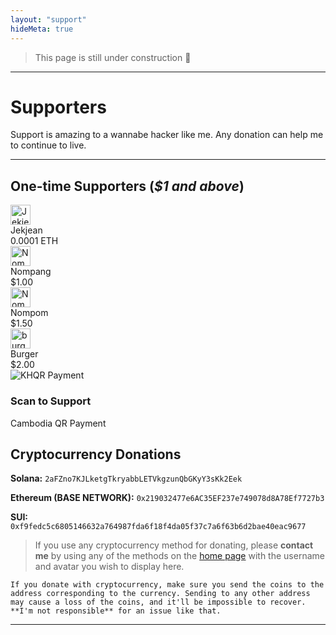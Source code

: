 ```yaml
---
layout: "support"
hideMeta: true
---
```


> This page is still under construction 🚜

---

# Supporters

Support is amazing to a wannabe hacker like me. Any donation can help me to continue to live.

---

## One-time Supporters (_$1 and above_)

<div class="supporter-cards">
  <div class="supporter-card">
    <div class="supporter-avatar">
      <img src="/icon.png" alt="Jekjean" width="32" height="32">
    </div>
    <div class="supporter-info">
      <div class="supporter-name">Jekjean</div>
      <div class="supporter-amount">0.0001 ETH</div>
    </div>
  </div>

  <div class="supporter-card">
    <div class="supporter-avatar">
      <img src="/luffy.jpg" alt="Nompang" width="32" height="32">
    </div>
    <div class="supporter-info">
      <div class="supporter-name">Nompang</div>
      <div class="supporter-amount">$1.00</div>
    </div>
  </div>

  <div class="supporter-card">
    <div class="supporter-avatar">
      <img src="/icon.png" alt="Nompom" width="32" height="32">
    </div>
    <div class="supporter-info">
      <div class="supporter-name">Nompom</div>
      <div class="supporter-amount">$1.50</div>
    </div>
  </div>

  <div class="supporter-card">
    <div class="supporter-avatar">
      <img src="/icon.png" alt="burger" width="32" height="32">
    </div>
    <div class="supporter-info">
      <div class="supporter-name">Burger</div>
      <div class="supporter-amount">$2.00</div>
    </div>
  </div>
</div>
<div class="qr-card">
  <div class="qr-container">
    <img src="/QR.jpg" alt="KHQR Payment" class="qr-code">
  </div>
  <div class="qr-info">
    <h3>Scan to Support</h3>
    <p>Cambodia QR Payment</p>
  </div>
</div>

## Cryptocurrency Donations

**Solana:** <code>2aFZno7KJLketgTkryabbLETVkgzunQbGKyY3sKk2Eek</code>

**Ethereum (BASE NETWORK):** <code>0x219032477e6AC35EF237e749078d8A78Ef7727b3</code>

**SUI:** <code>0xf9fedc5c6805146632a764987fda6f18f4da05f37c7a6f63b6d2bae40eac9677</code>

> If you use any cryptocurrency method for donating, please **contact me** by using any of the methods on the [home page](#) with the username and avatar you wish to display here.

```
If you donate with cryptocurrency, make sure you send the coins to the address corresponding to the currency. Sending to any other address may cause a loss of the coins, and it'll be impossible to recover. **I'm not responsible** for an issue like that.
```

---
